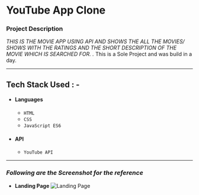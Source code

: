 # YouTube App Clone

### Project Description

_THIS IS THE MOVIE APP USING API AND SHOWS THE ALL THE MOVIES/ SHOWS WITH THE RATINGS AND THE SHORT DESCRIPTION OF THE MOVIE WHICH IS SEARCHED FOR. ._
This is a Sole Project and was build in a day.

---

## Tech Stack Used : -

- #### Languages
  - `HTML`
  - `CSS`
  - `JavaScript ES6`
- #### API
  - `YouTube API`

---

### _Following are the Screenshot for the reference_

- **Landing Page**
  ![Landing Page](https://cdn-images-1.medium.com/max/800/1*hkGsoVrudGUlVU8TMD7Bjw.png)

